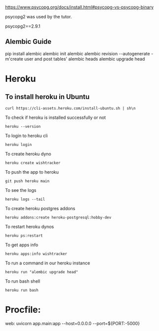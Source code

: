 https://www.psycopg.org/docs/install.html#psycopg-vs-psycopg-binary

psycopg2 was used by the tutor.

psycopg2==2.9.1

## Alembic Guide
pip install alembic
alembic init alembic
alembic revision --autogenerate -m'create user and post tables'
alembic heads
alembic upgrade head

# Heroku
## To install heroku in Ubuntu
```
curl https://cli-assets.heroku.com/install-ubuntu.sh | sh\n
```

To check if heroku is installed successfully or not
```
heroku --version
```

To login to heroku cli
```
heroku login
```

To create heroku dyno
```
heroku create wishtracker
```

To push the app to heroku
```
git push heroku main
```

To see the logs
```
heroku logs --tail
```

To create heroku postgres addons
```
heroku addons:create heroku-postgresql:hobby-dev
```

To restart heroku dynos
```
heroku ps:restart
```

To get apps info
```
heroku apps:info wishtracker
```

To run a command in our heroku instance
```
heroku run "alembic upgrade head"
```

To run bash shell
```
heroku run bash
```

# Procfile:
web: uvicorn app.main:app --host=0.0.0.0 --port=${PORT:-5000}